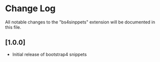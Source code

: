 # Change Log

All notable changes to the "bs4sinppets" extension will be documented in this file.

## [1.0.0]

- Initial release of bootstrap4 snippets